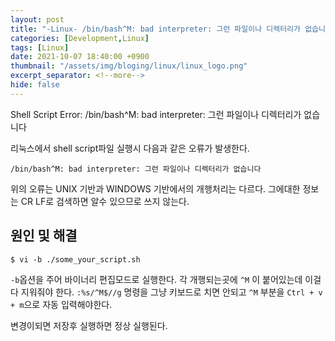 ```yaml
---
layout: post
title: "-Linux- /bin/bash^M: bad interpreter: 그런 파일이나 디렉터리가 없습니다."
categories: [Development,Linux]
tags: [Linux]
date: 2021-10-07 18:40:00 +0900
thumbnail: "/assets/img/bloging/linux/linux_logo.png"
excerpt_separator: <!--more-->
hide: false
---
```

Shell Script Error: /bin/bash^M: bad interpreter: 그런 파일이나 디렉터리가 없습니다

<!--more-->
리눅스에서 shell script파일 실행시 다음과 같은 오류가 발생한다.

```terminal
/bin/bash^M: bad interpreter: 그런 파일이나 디렉터리가 없습니다
```

위의 오류는 UNIX 기반과 WINDOWS 기반에서의 개행처리는 다르다. 그에대한 정보는 CR LF로 검색하면 알수 있으므로 쓰지 않는다.

## 원인 및 해결

```terminal
$ vi -b ./some_your_script.sh
```
`-b`옵션을 주어 바이너리 편집모드로 실행한다. 각 개행되는곳에 `^M` 이 붙어있는데 이걸 다 지워줘야 한다.
`:%s/^M$//g` 명령을 그냥 키보드로 치면 안되고 `^M` 부분을 `Ctrl + v + m`으로 자동 입력해야한다.

변경이되면 저장후 실행하면 정상 실행된다.
